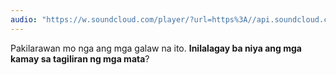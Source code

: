 ```yaml
---
audio: "https://w.soundcloud.com/player/?url=https%3A//api.soundcloud.com/tracks/1472828752%3Fsecret_token%3Ds-GNwdM43SRPb&color=%23ff5500&auto_play=true&hide_related=false&show_comments=true&show_user=true&show_reposts=false&show_teaser=true&visual=true"
---
```


Pakilarawan mo nga ang mga galaw na ito. <strong>Inilalagay ba niya ang mga kamay sa tagiliran ng mga mata</strong>?